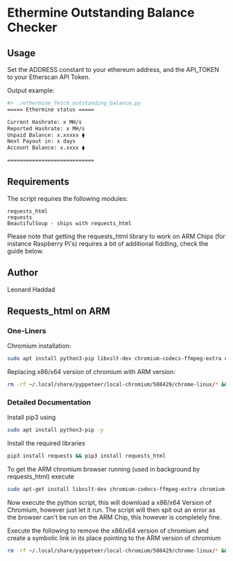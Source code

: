 # Ethermine Outstanding Balance Checker

## Usage

Set the ADDRESS constant to your ethereum address, and the API_TOKEN to your Etherscan API Token.

Output example:

```bash
#> ./ethermine_fetch_outstanding_balance.py
===== Ethermine status =====

Current Hashrate: x MH/s
Reported Hashrate: x MH/s
Unpaid Balance: x.xxxxx ⧫
Next Payout in: x days
Account Balance: x.xxxx ⧫

============================
```

## Requirements

The script requires the following modules:

```
requests_html
requests
BeautifulSoup - ships with requests_html
```

Please note that getting the requests_html library to work on ARM Chips (for instance Raspberry Pi's) requires a bit of additional fiddling, check the guide below.

## Author

Leonard Haddad

## Requests_html on ARM

### One-Liners

Chromium installation:

```bash
sudo apt install python3-pip libxslt-dev chromium-codecs-ffmpeg-extra chromium-browser -y && pip3 install --upgrade requests && pip3 install --upgrade requests_html
```

Replacing x86/x64 version of chromium with ARM version:

```bash
rm -rf ~/.local/share/pyppeteer/local-chromium/588429/chrome-linux/* && cd ~/.local/share/pyppeteer/local-chromium/588429/chrome-linux/ && ln -s /usr/bin/chromium-browser chrome && cd ~
```

### Detailed Documentation

Install pip3 using

```bash
sudo apt install python3-pip -y
```

Install the required libraries

```bash
pip3 install requests && pip3 install requests_html
```

To get the ARM chromium browser running (used in background by requests_html) execute

```bash
sudo apt-get install libxslt-dev chromium-codecs-ffmpeg-extra chromium-browser -y
```

Now execute the python script, this will download a x86/x64 Version of Chromium, however just let it run. The script will then spit out an error as the browser can't be run on the ARM Chip, this however is completely fine.

Execute the following to remove the x86/x64 version of chromium and create a symbolic link in its place pointing to the ARM version of chromium

```bash
rm -rf ~/.local/share/pyppeteer/local-chromium/588429/chrome-linux/* && cd ~/.local/share/pyppeteer/local-chromium/588429/chrome-linux/ && ln -s /usr/bin/chromium-browser chrome && cd ~
```
